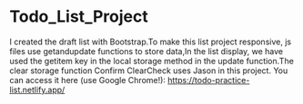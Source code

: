 # Todo_List_Project
I created the draft list with Bootstrap.To make this list project responsive, js files use getandupdate functions to store data,In the list display, we have used the getitem key in the local storage method in the update function.The clear storage function Confirm ClearCheck uses Jason in this project. You can access it here (use Google Chrome!): https://todo-practice-list.netlify.app/
